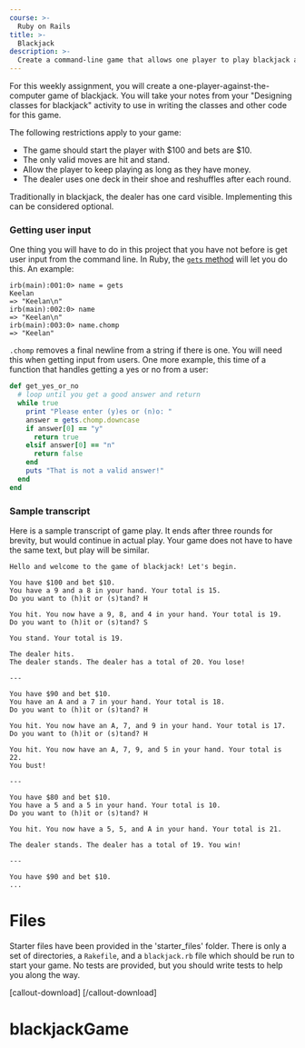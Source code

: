 ```yaml
---
course: >-
  Ruby on Rails
title: >-
  Blackjack
description: >-
  Create a command-line game that allows one player to play blackjack against the computer.
---
```


For this weekly assignment, you will create a one-player-against-the-computer game of blackjack. You will take your notes from your "Designing classes for blackjack" activity to use in writing the classes and other code for this game.

The following restrictions apply to your game:

* The game should start the player with $100 and bets are $10.
* The only valid moves are hit and stand.
* Allow the player to keep playing as long as they have money.
* The dealer uses one deck in their shoe and reshuffles after each round.

Traditionally in blackjack, the dealer has one card visible. Implementing this can be considered optional.

### Getting user input

One thing you will have to do in this project that you have not before is get user input from the command line. In Ruby, the [`gets` method](https://ruby-doc.org/core-2.4.1/Kernel.html#method-i-gets) will let you do this. An example:

```irb
irb(main):001:0> name = gets
Keelan
=> "Keelan\n"
irb(main):002:0> name
=> "Keelan\n"
irb(main):003:0> name.chomp
=> "Keelan"
```

`.chomp` removes a final newline from a string if there is one. You will need this when getting input from users. One more example, this time of a function that handles getting a yes or no from a user:

```ruby
def get_yes_or_no
  # loop until you get a good answer and return
  while true
    print "Please enter (y)es or (n)o: "
    answer = gets.chomp.downcase
    if answer[0] == "y"
      return true
    elsif answer[0] == "n"
      return false
    end
    puts "That is not a valid answer!"
  end
end
```

### Sample transcript

Here is a sample transcript of game play. It ends after three rounds for brevity, but would continue in actual play.
Your game does not have to have the same text, but play will be similar.

```
Hello and welcome to the game of blackjack! Let's begin.

You have $100 and bet $10.
You have a 9 and a 8 in your hand. Your total is 15.
Do you want to (h)it or (s)tand? H

You hit. You now have a 9, 8, and 4 in your hand. Your total is 19.
Do you want to (h)it or (s)tand? S

You stand. Your total is 19.

The dealer hits.
The dealer stands. The dealer has a total of 20. You lose!

---

You have $90 and bet $10.
You have an A and a 7 in your hand. Your total is 18.
Do you want to (h)it or (s)tand? H

You hit. You now have an A, 7, and 9 in your hand. Your total is 17.
Do you want to (h)it or (s)tand? H

You hit. You now have an A, 7, 9, and 5 in your hand. Your total is 22.
You bust!

---

You have $80 and bet $10.
You have a 5 and a 5 in your hand. Your total is 10.
Do you want to (h)it or (s)tand? H

You hit. You now have a 5, 5, and A in your hand. Your total is 21.

The dealer stands. The dealer has a total of 19. You win!

---

You have $90 and bet $10.
...
```

# Files

Starter files have been provided in the 'starter\_files' folder. There is only a set of directories, a `Rakefile`, and a `blackjack.rb` file which should be run to start your game. No tests are provided, but you should write tests to help you along the way.

[callout-download]
[/callout-download]
# blackjackGame
